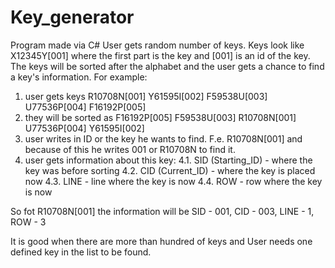 # Key_generator
Program made via C#
User gets random number of keys. Keys look like X12345Y[001] where the first part is the key and [001] is an id of the key.
The keys will be sorted after the alphabet and the user gets a chance to find a key's information.
For example: 
  1. user gets keys         R10708N[001] Y61595I[002] F59538U[003] U77536P[004] F16192P[005]
  2. they will be sorted as F16192P[005] F59538U[003] R10708N[001] U77536P[004] Y61595I[002]
  3. user writes in ID or the key he wants to find. F.e. R10708N[001] and because of this he writes 001 or R10708N to find it.
  4. user gets information about this key:
     4.1.  SID (Starting_ID) - where the key was before sorting
     4.2.  CID (Current_ID)  - where the key is placed now
     4.3.  LINE              - line where the key is now
     4.4.  ROW               - row where the key is now

So fot R10708N[001] the information will be SID - 001, CID - 003, LINE - 1, ROW - 3

It is good when there are more than hundred of keys and User needs one defined key in the list to be found.

